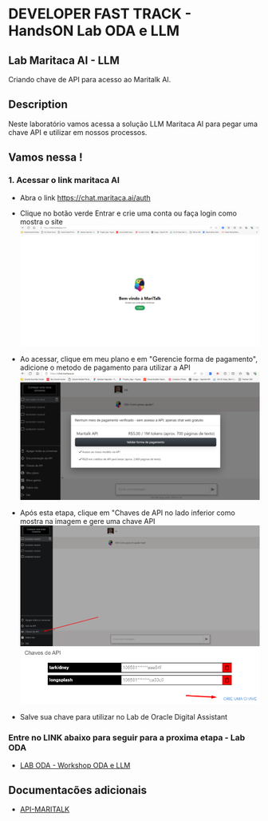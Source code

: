 # DEVELOPER FAST TRACK - HandsON Lab ODA e LLM

## Lab Maritaca AI - LLM

Criando chave de API para acesso ao Maritalk AI.

## Description

Neste laboratório vamos acessa a solução LLM Maritaca AI para pegar uma chave API e utilizar em nossos processos.

## Vamos nessa !

### 1. Acessar o link maritaca AI

* Abra o link https://chat.maritaca.ai/auth
* Clique no botão verde Entrar e crie uma conta ou faça login como mostra o site
![Alt text](./1.png "a title")

* Ao acessar, clique em meu plano e em "Gerencie forma de pagamento", adicione o metodo de pagamento para utilizar a API
![Alt text](./Screenshot_19.png "a title")

* Após esta etapa, clique em "Chaves de API no lado inferior como mostra na imagem e gere uma chave API
![Alt text](./2.png "a title")
![Alt text](./3.png "a title")

* Salve sua chave para utilizar no Lab de Oracle Digital Assistant

### Entre no LINK abaixo para seguir para a proxima etapa - Lab ODA
* [LAB ODA - Workshop ODA e LLM](https://github.com/CeInnovationTeam/Dev-Fast-Track-v3/blob/main/ODA-LAB-LLM/HandsON_LAB_ODA_LLM.md)

## Documentacões adicionais

* [API-MARITALK](https://github.com/maritaca-ai/maritalk-api)
